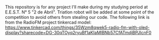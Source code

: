 This repository is for any project I'll make during my studying period at E.E.S.T. N° 5 "2 de Abril". 
Triatlon robot will be added at some point of the competition to avoid others from stealing our code.
The following link is from the RadioFM project tinkercad model: https://www.tinkercad.com/things/35Wzm8qwek5-radio-fm-with-oled-display?sharecode=DG-30qTOyq2ryuBf1aKIaMlBNb57CfATmdjBPJIcnF0
